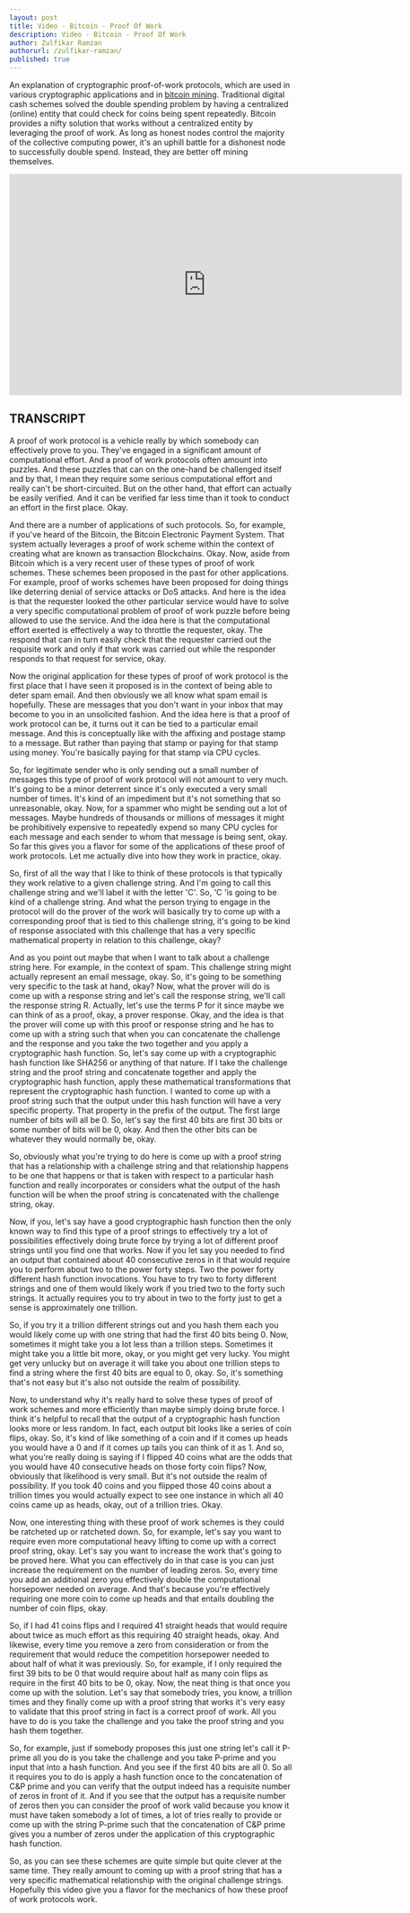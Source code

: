 ```yaml
---
layout: post
title: Video - Bitcoin - Proof Of Work
description: Video - Bitcoin - Proof Of Work
author: Zulfikar Ramzan
authorurl: /zulfikar-ramzan/
published: true
---
```


<p>An explanation of cryptographic proof-of-work protocols, which are used in various cryptographic applications and in <a href="/we-use-coins-bitcoin-mining-guide/">bitcoin mining</a>. Traditional digital cash schemes solved the double spending problem by having a centralized (online) entity that could check for coins being spent repeatedly. Bitcoin provides a nifty solution that works without a centralized entity by leveraging the proof of work. As long as honest nodes control the majority of the collective computing power, it's an uphill battle for a dishonest node to successfully double spend. Instead, they are better off mining themselves.﻿</p>

<center><iframe width="700" height="394" src="https://www.youtube.com/embed/9V1bipPkCTU" frameborder="0" allowfullscreen></iframe></center>

<h2>TRANSCRIPT</h2>
<p>A proof of work protocol is a vehicle really by which somebody can effectively prove to you.  They've engaged in a significant amount of computational effort.  And a proof of work protocols often amount into puzzles.  And these puzzles that can on the one-hand be challenged itself and by that, I mean they require some serious computational effort and really can't be short-circuited.  But on the other hand, that effort can actually be easily verified.  And it can be verified far less time than it took to conduct an effort in the first place.  Okay.
<p>And there are a number of applications of such protocols.  So, for example, if you've heard of the Bitcoin, the Bitcoin Electronic Payment System.  That system actually leverages a proof of work scheme within the context of creating what are known as transaction Blockchains.  Okay.  Now, aside from Bitcoin which is a very recent user of these types of proof of work schemes.  These schemes been proposed in the past for other applications.  For example, proof of works schemes have been proposed for doing things like deterring denial of service attacks or DoS attacks.  And here is the idea is that the requester looked the other particular service would have to solve a very specific computational problem of proof of work puzzle before being allowed to use the service.  And the idea here is that the computational effort exerted is effectively a way to throttle the requester, okay.  The respond that can in turn easily check that the requester carried out the requisite work and only if that work was carried out while the responder responds to that request for service, okay.
<p>Now the original application for these types of proof of work protocol is the first place that I have seen it proposed is in the context of being able to deter spam email.  And then obviously we all know what spam email is hopefully.  These are messages that you don't want in your inbox that may become to you in an unsolicited fashion.  And the idea here is that a proof of work protocol can be, it turns out it can be tied to a particular email message.  And this is conceptually like with the affixing and postage stamp to a message.  But rather than paying that stamp or paying for that stamp using money.  You're basically paying for that stamp via CPU cycles.
<p>So, for legitimate sender who is only sending out a small number of messages this type of proof of work protocol will not amount to very much.  It's going to be a minor deterrent since it's only executed a very small number of times.  It's kind of an impediment but it's not something that so unreasonable, okay.  Now, for a spammer who might be sending out a lot of messages.  Maybe hundreds of thousands or millions of messages it might be prohibitively expensive to repeatedly expend so many CPU cycles for each message and each sender to whom that message is being sent, okay.  So far this gives you a flavor for some of the applications of these proof of work protocols.  Let me actually dive into how they work in practice, okay.
<p>So, first of all the way that I like to think of these protocols is that typically they work relative to a given challenge string.  And I'm going to call this challenge string and we'll label it with the letter 'C'.  So, 'C 'is going to be kind of a challenge string.  And what the person trying to engage in the protocol will do the prover of the work will basically try to come up with a corresponding proof that is tied to this challenge string, it's going to be kind of response associated with this challenge that has a very specific mathematical property in relation to this challenge, okay?
<p>And as you point out maybe that when I want to talk about a challenge string here.  For example, in the context of spam.  This challenge string might actually represent an email message, okay.  So, it's going to be something very specific to the task at hand, okay?  Now, what the prover will do is come up with a response string and let's call the response string, we'll call the response string R.  Actually, let's use the terms P for it since maybe we can think of as a proof, okay, a prover response.  Okay, and the idea is that the prover will come up with this proof or response string and he has to come up with a string such that when you can concatenate the challenge and the response and you take the two together and you apply a cryptographic hash function.  So, let's say come up with a cryptographic hash function like SHA256 or anything of that nature.  If I take the challenge string and the proof string and concatenate together and apply the cryptographic hash function, apply these mathematical transformations that represent the cryptographic hash function.  I wanted to come up with a proof string such that the output under this hash function will have a very specific property.  That property in the prefix of the output.  The first large number of bits will all be 0.  So, let's say the first 40 bits are first 30 bits or some number of bits will be 0, okay.  And then the other bits can be whatever they would normally be, okay.
<p>So, obviously what you're trying to do here is come up with a proof string that has a relationship with a challenge string and that relationship happens to be one that happens or that is taken with respect to a particular hash function and really incorporates or considers what the output of the hash function will be when the proof string is concatenated with the challenge string, okay.
<p>Now, if you, let's say have a good cryptographic hash function then the only known way to find this type of a proof strings to effectively try a lot of possibilities effectively doing brute force by trying a lot of different proof strings until you find one that works.  Now if you let say you needed to find an output that contained about 40 consecutive zeros in it that would require you to perform about two to the power forty steps.  Two the power forty different hash function invocations.  You have to try two to forty different strings and one of them would likely work if you tried two to the forty such strings.  It actually requires you to try about in two to the forty just to get a sense is approximately one trillion.
<p>So, if you try it a trillion different strings out and you hash them each you would likely come up with one string that had the first 40 bits being 0.  Now, sometimes it might take you a lot less than a trillion steps.  Sometimes it might take you a little bit more, okay, or you might get very lucky.  You might get very unlucky but on average it will take you about one trillion steps to find a string where the first 40 bits are equal to 0, okay.  So, it's something that's not easy but it's also not outside the realm of possibility.
<p>Now, to understand why it's really hard to solve these types of proof of work schemes and more efficiently than maybe simply doing brute force.  I think it's helpful to recall that the output of a cryptographic hash function looks more or less random.  In fact, each output bit looks like a series of coin flips, okay.  So, it's kind of like something of a coin and if it comes up heads you would have a 0 and if it comes up tails you can think of it as 1.  And so, what you're really doing is saying if I flipped 40 coins what are the odds that you would have 40 consecutive heads on those forty coin flips?  Now, obviously that likelihood is very small.  But it's not outside the realm of possibility.  If you took 40 coins and you flipped those 40 coins about a trillion times you would actually expect to see one instance in which all 40 coins came up as heads, okay, out of a trillion tries.  Okay.
<p>Now, one interesting thing with these proof of work schemes is they could be ratcheted up or ratcheted down.  So, for example, let's say you want to require even more computational heavy lifting to come up with a correct proof string, okay.  Let's say you want to increase the work that's going to be proved here.  What you can effectively do in that case is you can just increase the requirement on the number of leading zeros.  So, every time you add an additional zero you effectively double the computational horsepower needed on average.  And that's because you're effectively requiring one more coin to come up heads and that entails doubling the number of coin flips, okay.
<p>So, if I had 41 coins flips and I required 41 straight heads that would require about twice as much effort as this requiring 40 straight heads, okay.  And likewise, every time you remove a zero from consideration or from the requirement that would reduce the competition horsepower needed to about half of what it was previously.  So, for example, if I only required the first 39 bits to be 0 that would require about half as many coin flips as require in the first 40 bits to be 0, okay.  Now, the neat thing is that once you come up with the solution.  Let's say that somebody tries, you know, a trillion times and they finally come up with a proof string that works it's very easy to validate that this proof string in fact is a correct proof of work.  All you have to do is you take the challenge and you take the proof string and you hash them together.
<p>So, for example, just if somebody proposes this just one string let's call it P-prime all you do is you take the challenge and you take P-prime and you input that into a hash function.  And you see if the first 40 bits are all 0.  So all it requires you to do is apply a hash function once to the concatenation of C&P prime and you can verify that the output indeed has a requisite number of zeros in front of it.  And if you see that the output has a requisite number of zeros then you can consider the proof of work valid because you know it must have taken somebody a lot of times, a lot of tries really to provide or come up with the string P-prime such that the concatenation of C&P prime gives you a number of zeros under the application of this cryptographic hash function.
<p>So, as you can see these schemes are quite simple but quite clever at the same time.  They really amount to coming up with a proof string that has a very specific mathematical relationship with the original challenge strings.  Hopefully this video give you a flavor for the mechanics of how these proof of work protocols work.
